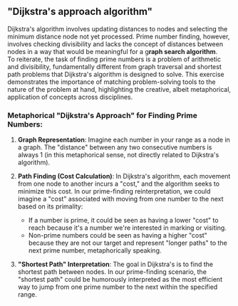##  "Dijkstra's approach algorithm"
Dijkstra's algorithm involves updating distances to nodes and selecting the minimum distance node not yet processed. Prime number finding, 
however, involves checking divisibility and lacks the concept of distances between nodes in a way that would be meaningful for a g**raph search algorithm**.\
To reiterate, the task of finding prime numbers is a problem of arithmetic and divisibility, fundamentally different from graph traversal and shortest path 
problems that Dijkstra's algorithm is designed to solve. This exercise demonstrates the importance of matching problem-solving tools to the nature of the problem 
at hand, highlighting the creative, albeit metaphorical, application of concepts across disciplines.

### Metaphorical "Dijkstra's Approach" for Finding Prime Numbers:

1. **Graph Representation**: Imagine each number in your range as a node in a graph. The "distance" between any two consecutive numbers is always 1 (in this metaphorical sense, not directly related to Dijkstra's algorithm).

2. **Path Finding (Cost Calculation)**: In Dijkstra's algorithm, each movement from one node to another incurs a "cost," and the algorithm seeks to minimize this cost. In our prime-finding reinterpretation, we could imagine a "cost" associated with moving from one number to the next based on its primality:
   - If a number is prime, it could be seen as having a lower "cost" to reach because it's a number we're interested in marking or visiting.
   - Non-prime numbers could be seen as having a higher "cost" because they are not our target and represent "longer paths" to the next prime number, metaphorically speaking.

3. **"Shortest Path" Interpretation**: The goal in Dijkstra's is to find the shortest path between nodes. In our prime-finding scenario, the "shortest path" could be humorously interpreted as the most efficient way to jump from one prime number to the next within the specified range.
   
